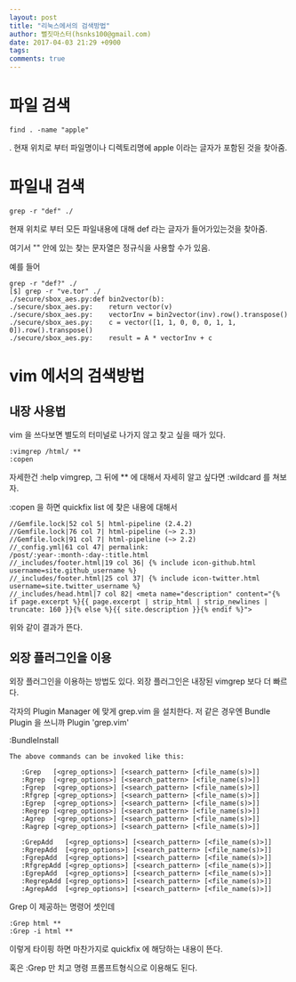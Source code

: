 ```yaml
---
layout: post
title: "리눅스에서의 검색방법"
author: 뻘짓마스터(hsnks100@gmail.com)
date: 2017-04-03 21:29 +0900
tags: 
comments: true
---
```



# 파일 검색

```
find . -name "apple"
```

. 현재 위치로 부터 파일명이나 디렉토리명에 apple 이라는 글자가 포함된 것을 찾아줌.

# 파일내 검색 

```
grep -r "def" ./
```

현재 위치로 부터 모든 파일내용에 대해 def 라는 글자가 들어가있는것을 찾아줌.

여기서 "" 안에 있는 찾는 문자열은 정규식을 사용할 수가 있음.  

예를 들어 

```
grep -r "def?" ./
[$] grep -r "ve.tor" ./ 
./secure/sbox_aes.py:def bin2vector(b):
./secure/sbox_aes.py:    return vector(v)
./secure/sbox_aes.py:    vectorInv = bin2vector(inv).row().transpose()
./secure/sbox_aes.py:    c = vector([1, 1, 0, 0, 0, 1, 1, 0]).row().transpose()
./secure/sbox_aes.py:    result = A * vectorInv + c 

``` 

# vim 에서의 검색방법 

## 내장 사용법
vim 을 쓰다보면 별도의 터미널로 나가지 않고 찾고 싶을 때가 있다.

```
:vimgrep /html/ **
:copen
```

자세한건 :help vimgrep, 그 뒤에 ** 에 대해서 자세히 알고 싶다면 :wildcard 를 쳐보자.  

:copen 을 하면 quickfix list 에 찾은 내용에 대해서 

```
//Gemfile.lock|52 col 5| html-pipeline (2.4.2)
//Gemfile.lock|76 col 7| html-pipeline (~> 2.3)
//Gemfile.lock|91 col 7| html-pipeline (~> 2.2)
//_config.yml|61 col 47| permalink:     /post/:year-:month-:day-:title.html
//_includes/footer.html|19 col 36| {% include icon-github.html username=site.github_username %}
//_includes/footer.html|25 col 37| {% include icon-twitter.html username=site.twitter_username %}
//_includes/head.html|7 col 82| <meta name="description" content="{% if page.excerpt %}{{ page.excerpt | strip_html | strip_newlines | truncate: 160 }}{% else %}{{ site.description }}{% endif %}">

``` 
위와 같이 결과가 뜬다.  

## 외장 플러그인을 이용

외장 플러그인을 이용하는 방법도 있다. 외장 플러그인은 내장된 vimgrep 보다 더 빠르다.

각자의 Plugin Manager 에 맞게 grep.vim 을 설치한다. 저 같은 경우엔 Bundle Plugin 을 쓰니까 Plugin 'grep.vim'

:BundleInstall

``` 
The above commands can be invoked like this: 

   :Grep   [<grep_options>] [<search_pattern> [<file_name(s)>]] 
   :Rgrep  [<grep_options>] [<search_pattern> [<file_name(s)>]] 
   :Fgrep  [<grep_options>] [<search_pattern> [<file_name(s)>]] 
   :Rfgrep [<grep_options>] [<search_pattern> [<file_name(s)>]] 
   :Egrep  [<grep_options>] [<search_pattern> [<file_name(s)>]] 
   :Regrep [<grep_options>] [<search_pattern> [<file_name(s)>]] 
   :Agrep  [<grep_options>] [<search_pattern> [<file_name(s)>]] 
   :Ragrep [<grep_options>] [<search_pattern> [<file_name(s)>]] 

   :GrepAdd   [<grep_options>] [<search_pattern> [<file_name(s)>]] 
   :RgrepAdd  [<grep_options>] [<search_pattern> [<file_name(s)>]] 
   :FgrepAdd  [<grep_options>] [<search_pattern> [<file_name(s)>]] 
   :RfgrepAdd [<grep_options>] [<search_pattern> [<file_name(s)>]] 
   :EgrepAdd  [<grep_options>] [<search_pattern> [<file_name(s)>]] 
   :RegrepAdd [<grep_options>] [<search_pattern> [<file_name(s)>]] 
   :AgrepAdd  [<grep_options>] [<search_pattern> [<file_name(s)>]] 
```

Grep 이 제공하는 명령어 셋인데 
```
:Grep html ** 
:Grep -i html **
```

이렇게 타이핑 하면 마찬가지로 quickfix 에 해당하는 내용이 뜬다. 

혹은 :Grep 만 치고 명령 프롬프트형식으로 이용해도 된다.  



